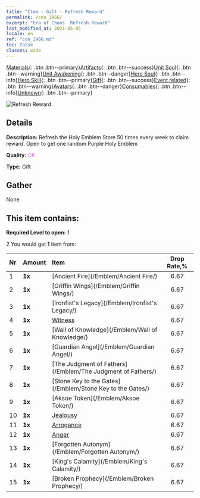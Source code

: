 ```yaml
---
title: "Item - Gift - Refresh Reward"
permalink: /con_1966/
excerpt: "Era of Chaos  Refresh Reward"
last_modified_at: 2021-05-05
locale: en
ref: "con_1966.md"
toc: false
classes: wide
---
```

 [Materials](/Items/){: .btn .btn--primary}[Artifacts](/Items/Artifacts/){: .btn .btn--success}[Unit Soul](/Items/UnitSoul/){: .btn .btn--warning}[Unit Awakening](/Items/UnitAwakening/){: .btn .btn--danger}[Hero Soul](/Items/HeroSoul/){: .btn .btn--info}[Hero Skill](/Items/HeroSkill/){: .btn .btn--primary}[Gift](/Items/Gift/){: .btn .btn--success}[Event related](/Items/Events/){: .btn .btn--warning}[Avatars](/Items/Avatars/){: .btn .btn--danger}[Consumables](/Items/Consumables/){: .btn .btn--info}[Unknown](/Items/Unknown/){: .btn .btn--primary}

 ![Refresh Reward](/images/t/shenghui_4.png)

## Details
 **Description:** Refresh the Holy Emblem Store 50 times every week to claim reward. Open to get one random Purple Holy Emblem

 **Quality:** <span style="color: #DA70D6">OK</span>

 **Type:** Gift

## Gather

  None

## This item contains:

 **Required Level to open:** 1

 2 You would get **1** item  from:

  | Nr | Amount |     Item    | Drop Rate,% |
  |:---|:-------|:------------|:---------:|
  | 1 |  **1x** | [Ancient Fire](/Emblem/Ancient Fire/) | 6.67 | 
  | 2 |  **1x** | [Griffin Wings](/Emblem/Griffin Wings/) | 6.67 | 
  | 3 |  **1x** | [Ironfist's Legacy](/Emblem/Ironfist's Legacy/) | 6.67 | 
  | 4 |  **1x** | [Witness](/Emblem/Witness/) | 6.67 | 
  | 5 |  **1x** | [Wall of Knowledge](/Emblem/Wall of Knowledge/) | 6.67 | 
  | 6 |  **1x** | [Guardian Angel](/Emblem/Guardian Angel/) | 6.67 | 
  | 7 |  **1x** | [The Judgment of Fathers](/Emblem/The Judgment of Fathers/) | 6.67 | 
  | 8 |  **1x** | [Stone Key to the Gates](/Emblem/Stone Key to the Gates/) | 6.67 | 
  | 9 |  **1x** | [Aksoe Token](/Emblem/Aksoe Token/) | 6.67 | 
  | 10 |  **1x** | [Jealousy](/Emblem/Jealousy/) | 6.67 | 
  | 11 |  **1x** | [Arrogance](/Emblem/Arrogance/) | 6.67 | 
  | 12 |  **1x** | [Anger](/Emblem/Anger/) | 6.67 | 
  | 13 |  **1x** | [Forgotten Autonym](/Emblem/Forgotten Autonym/) | 6.67 | 
  | 14 |  **1x** | [King's Calamity](/Emblem/King's Calamity/) | 6.67 | 
  | 15 |  **1x** | [Broken Prophecy](/Emblem/Broken Prophecy/) | 6.67 | 
